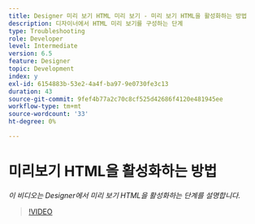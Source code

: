 ```yaml
---
title: Designer 미리 보기 HTML 미리 보기 - 미리 보기 HTML을 활성화하는 방법
description: 디자이너에서 HTML 미리 보기를 구성하는 단계
type: Troubleshooting
role: Developer
level: Intermediate
version: 6.5
feature: Designer
topic: Development
index: y
exl-id: 6154883b-53e2-4a4f-ba97-9e0730fe3c13
duration: 43
source-git-commit: 9fef4b77a2c70c8cf525d42686f4120e481945ee
workflow-type: tm+mt
source-wordcount: '33'
ht-degree: 0%

---
```



# 미리보기 HTML을 활성화하는 방법

*이 비디오는 Designer에서 미리 보기 HTML을 활성화하는 단계를 설명합니다.*

>[!VIDEO](https://video.tv.adobe.com/v/335498?quality=12&learn=on)
